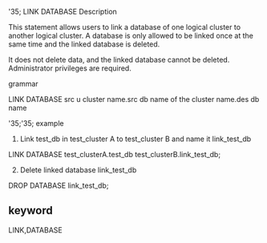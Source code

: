 '35; LINK DATABASE
Description

This statement allows users to link a database of one logical cluster to another logical cluster. A database is only allowed to be linked once at the same time and the linked database is deleted.

It does not delete data, and the linked database cannot be deleted. Administrator privileges are required.

grammar

LINK DATABASE src u cluster name.src db name of the cluster name.des db name

'35;'35; example

1. Link test_db in test_cluster A to test_cluster B and name it link_test_db

LINK DATABASE test_clusterA.test_db test_clusterB.link_test_db;

2. Delete linked database link_test_db

DROP DATABASE link_test_db;

## keyword
LINK,DATABASE
